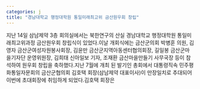 ```yaml
---
categories: j
title: "경남대학교 행정대학원 통일미래최고위 금산원우회 창립"
---
```

지난 14일 삼남제약 3층 회의실에서는 북한연구의 산실 경남대학교 행정대학원 통일미래최고위과정 금산원우회 창립식이 있었다.이날 개회식에는 금산군의회 박병훈 의원, 김영자 금산군여성자원봉사회장, 김윤만 금산군지역아동센터협의회장, 길일봉 금산군마을기자단 운영위원장, 김희태 신아일보 기자, 조재환 금산마을만들기 사무국장 등이 참석하여 원우회 창립을 축하했다.지난 7월에 개최 된 발기인 총회에서 대통령직속 민주평화통일자문회의 금산군협의회 김호택 회장(삼남제약 대표이사)이 만장일치로 추대되어 이번에 초대회장에 취임하게 되었다.김호택 회장은